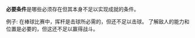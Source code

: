 
**必要条件**是哪些必须存在但其本身不足以实现成就的条件。


例子:
在棒球比赛中，挥杆是击球所必需的，但还不足以击球。
了解敌人的能力和位置是必要的，但这还不足以赢得战斗。












